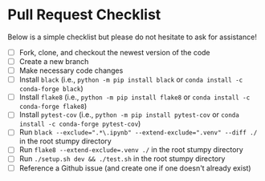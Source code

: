 # Pull Request Checklist

Below is a simple checklist but please do not hesitate to ask for assistance!

- [ ] Fork, clone, and checkout the newest version of the code
- [ ] Create a new branch
- [ ] Make necessary code changes
- [ ] Install `black` (i.e., `python -m pip install black` or `conda install -c conda-forge black`)
- [ ] Install `flake8` (i.e., `python -m pip install flake8` or `conda install -c conda-forge flake8`)
- [ ] Install `pytest-cov` (i.e., `python -m pip install pytest-cov` or `conda install -c conda-forge pytest-cov`)
- [ ] Run `black --exclude=".*\.ipynb" --extend-exclude=".venv" --diff ./` in the root stumpy directory
- [ ] Run `flake8 --extend-exclude=.venv ./` in the root stumpy directory
- [ ] Run `./setup.sh dev && ./test.sh` in the root stumpy directory
- [ ] Reference a Github issue (and create one if one doesn't already exist)
